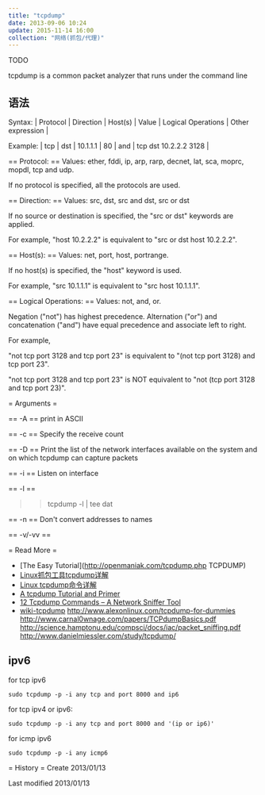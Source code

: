 ```yaml
---
title: "tcpdump"
date: 2013-09-06 10:24
update: 2015-11-14 16:00
collection: "网络(抓包/代理)"
---
```


TODO

tcpdump is a common packet analyzer that runs under the command line

## 语法 ##
Syntax: 
| Protocol | Direction | Host(s) | Value | Logical Operations | Other expression |

Example:
| tcp | dst | 10.1.1.1 | 80 | and | tcp dst 10.2.2.2 3128 |

== Protocol: ==
Values: ether, fddi, ip, arp, rarp, decnet, lat, sca, moprc, mopdl, tcp and udp.

If no protocol is specified, all the protocols are used. 

== Direction: ==
Values: src, dst, src and dst, src or dst

If no source or destination is specified, the "src or dst" keywords are applied. 

For example, "host 10.2.2.2" is equivalent to "src or dst host 10.2.2.2".

== Host(s): ==
Values: net, port, host, portrange.

If no host(s) is specified, the "host" keyword is used.

For example, "src 10.1.1.1" is equivalent to "src host 10.1.1.1". 

== Logical Operations: ==
Values: not, and, or.

Negation ("not") has highest precedence. Alternation ("or") and concatenation ("and") have equal precedence and associate left to right.

For example,

"not tcp port 3128 and tcp port 23" is equivalent to "(not tcp port 3128) and tcp port 23".

"not tcp port 3128 and tcp port 23" is NOT equivalent to "not (tcp port 3128 and tcp port 23)".

= Arguments =

== -A ==
print in ASCII

== -c ==
Specify the receive count 

== -D ==
Print the list of the network interfaces available on the system and on which tcpdump can capture packets

== -i ==
Listen on interface

== -l ==
>> tcpdump -l | tee dat

== -n ==
Don't convert addresses to names

== -v/-vv ==


= Read More =

* [The Easy Tutorial](http://openmaniak.com/tcpdump.php TCPDUMP)
* [Linux抓包工具tcpdump详解](http://www.ha97.com/4550.html)
* [Linux tcpdump命令详解](http://www.cnblogs.com/ggjucheng/archive/2012/01/14/2322659.html)
* [A tcpdump Tutorial and Primer](http://danielmiessler.com/study/tcpdump/)
* [12 Tcpdump Commands – A Network Sniffer Tool](http://www.tecmint.com/12-tcpdump-commands-a-network-sniffer-tool/)
* [wiki-tcpdump](http://en.wikipedia.org/wiki/Tcpdump)
http://www.alexonlinux.com/tcpdump-for-dummies
http://www.carnal0wnage.com/papers/TCPdumpBasics.pdf
http://science.hamptonu.edu/compsci/docs/iac/packet_sniffing.pdf
http://www.danielmiessler.com/study/tcpdump/


## ipv6 ##

for tcp ipv6

    sudo tcpdump -p -i any tcp and port 8000 and ip6

for tcp ipv4 or ipv6:

    sudo tcpdump -p -i any tcp and port 8000 and '(ip or ip6)'

for icmp ipv6

    sudo tcpdump -p -i any icmp6




= History =
Create 2013/01/13

Last modified 2013/01/13
